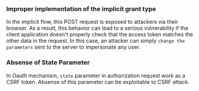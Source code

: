 ### Improper implementation of the implicit grant type
In the implicit flow, this POST request is exposed to attackers via their browser. As a result, this behavior can lead to a serious vulnerability if the client application doesn't properly check that the access token matches the other data in the request. In this case, an attacker can simply `change the parameters` sent to the server to impersonate any user.

### Absense of State Parameter
In Oauth mechanism, `state` parameter in authorization request work as a CSRF token. Absense of this parameter can be exploitable to CSRF attack.
